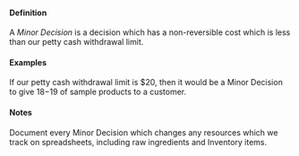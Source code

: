#### Definition

A *Minor Decision* is a decision which has a non-reversible cost which is less than our petty cash withdrawal limit.

#### Examples

If our petty cash withdrawal limit is $20, then it would be a Minor Decision to give $18-$19 of sample products to a customer.

#### Notes

Document every Minor Decision which changes any resources which we track on spreadsheets, including raw ingredients and Inventory items.

